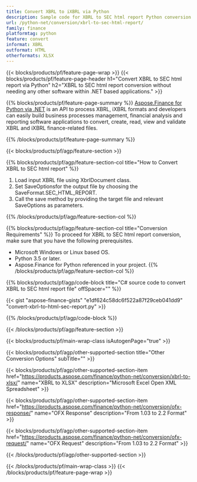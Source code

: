 ```yaml
---
title: Convert XBRL to iXBRL via Python
description: Sample code for XBRL to SEC html report Python conversion. Use API example code for batch XBRL files to SEC html report conversion within Python based applications. 
url: /python-net/conversion/xbrl-to-sec-html-report/
family: finance
platformtag: python
feature: convert
informat: XBRL
outformat: HTML
otherformats: XLSX
---
```

{{< blocks/products/pf/feature-page-wrap >}}
{{< blocks/products/pf/feature-page-header h1="Convert XBRL to SEC html report via Python" h2="XBRL to SEC html report conversion without needing any other software within .NET based applications." >}}

{{% blocks/products/pf/feature-page-summary %}}
[Aspose.Finance for Python via .NET](https://products.aspose.com/finance/python-net/) is an API to process XBRL, iXBRL formats and developers can easily build business processes management, financial analysis and reporting software applications to convert, create, read, view and validate XBRL and iXBRL finance-related files. 

{{% /blocks/products/pf/feature-page-summary  %}}

{{< blocks/products/pf/agp/feature-section >}}

{{% blocks/products/pf/agp/feature-section-col title="How to Convert XBRL to SEC html report" %}}
1. Load input XBRL file using XbrlDocument class.
2. Set SaveOptionsfor the output file by choosing the SaveFormat.SEC_HTML_REPORT.
3. Call the save method by providing the target file and relevant SaveOptions as parameters.

{{% /blocks/products/pf/agp/feature-section-col %}}

{{% blocks/products/pf/agp/feature-section-col title="Conversion Requirements" %}}
To proceed for XBRL to SEC html report conversion, make sure that you have the following prerequisites. 
-  Microsoft Windows or Linux based OS.
-  Python 3.5 or later.
-  Aspose.Finance for Python referenced in your project.
{{% /blocks/products/pf/agp/feature-section-col %}}

{{% blocks/products/pf/agp/code-block title="C# source code to convert XBRL to SEC html report file" offSpacer="" %}}

{{< gist "aspose-finance-gists" "e1df624c58dc6f522a87f29ceb041dd9" "convert-xbrl-to-html-sec-report.py" >}}

{{% /blocks/products/pf/agp/code-block %}}

{{< /blocks/products/pf/agp/feature-section >}}

{{< blocks/products/pf/main-wrap-class isAutogenPage="true" >}}

{{< blocks/products/pf/agp/other-supported-section title="Other Conversion Options" subTitle="" >}}

{{< blocks/products/pf/agp/other-supported-section-item href="https://products.aspose.com/finance/python-net/conversion/xbrl-to-xlsx/" name="XBRL to XLSX" description="Microsoft Excel Open XML Spreadsheet" >}}

{{< blocks/products/pf/agp/other-supported-section-item href="https://products.aspose.com/finance/python-net/conversion/ofx-response/" name="OFX Response" description="From 1.03 to 2.2 Format" >}}

{{< blocks/products/pf/agp/other-supported-section-item href="https://products.aspose.com/finance/python-net/conversion/ofx-request/" name="OFX Request" description="From 1.03 to 2.2 Format" >}}

{{< /blocks/products/pf/agp/other-supported-section >}}

{{< /blocks/products/pf/main-wrap-class >}}
{{< /blocks/products/pf/feature-page-wrap >}}